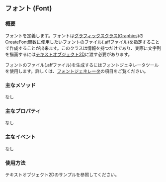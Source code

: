 ﻿## フォント (Font)

### 概要

フォントを定義します。フォントは[グラフィックスクラス(Graphics)](./Graphics.md)のCreateFont関数に使用したいフォントのファイル(.affファイル)を指定することで作成することが出来ます。このクラスは情報を持つだけであり、実際に文字列を描画するには[テキストオブジェクト2D](../2D/TextObject.md)に渡す必要があります。

フォントのファイル(.affファイル)を生成するにはフォントジェネレータツールを使用します。詳しくは、[フォントジェネレータ](../Tool/FontGenerator.md)の項目をご覧ください。

### 主なメソッド

なし

### 主なプロパティ

なし

### 主なイベント

なし

### 使用方法

テキストオブジェクト2Dのサンプルを参照してください。

